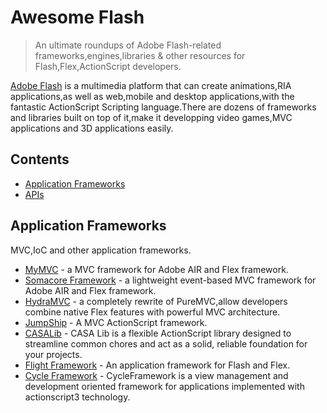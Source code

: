 # Awesome Flash
> An ultimate roundups of Adobe Flash-related frameworks,engines,libraries &amp; other resources for Flash,Flex,ActionScript developers.

[Adobe Flash](https://www.adobe.com/products/flashruntimes.html) is a multimedia platform that can create animations,RIA applications,as well as web,mobile and desktop applications,with the fantastic ActionScript Scripting language.There are dozens of frameworks and libraries built on top of it,make it developping video games,MVC applications and 3D applications easily.

## Contents

* [Application Frameworks](#application-frameworks)
* [APIs](#apis)

## Application Frameworks
MVC,IoC and other application frameworks.

* [MyMVC](http://www.mymvc.net/mymvc.html) - a MVC framework for Adobe AIR and Flex framework.
* [Somacore Framework](https://github.com/soundstep/somacore_framework) - a lightweight event-based MVC framework for Adobe AIR and Flex framework.
* [HydraMVC](https://code.google.com/archive/p/hydramvc/) - a completely rewrite of PureMVC,allow developers combine native Flex features with powerful MVC architecture.
* [JumpShip](https://code.google.com/archive/p/jumpship/) - A MVC ActionScript framework.
* [CASALib](http://casalib.org/) - CASA Lib is a flexible ActionScript library designed to streamline common chores and act as a solid, reliable foundation for your projects.
* [Flight Framework](https://code.google.com/archive/p/flight-framework/) - An application framework for Flash and Flex.
* [Cycle Framework](https://code.google.com/archive/p/flight-framework/) - CycleFramework is a view management and development oriented framework for applications implemented with actionscript3 technology.
